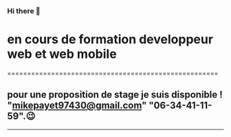 ### Hi there 👋
# en cours de formation developpeur web et web mobile
=====================================================
## pour une proposition de stage je suis disponible ! "mikepayet97430@gmail.com" "06-34-41-11-59".😉
-----------------------------------------------------------------------------------------------------

<!--
**Raiden974/Raiden974** is a ✨ _special_ ✨ repository because its `README.md` (this file) appears on your GitHub profile.

Here are some ideas to get you started:

- 🔭 I’m currently working on ...
- 🌱 I’m currently learning ...
- 👯 I’m looking to collaborate on ...
- 🤔 I’m looking for help with ...
- 💬 Ask me about ...
- 📫 How to reach me: ...
- 😄 Pronouns: ...
- ⚡ Fun fact: ...
-->
